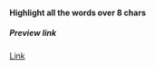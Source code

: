 #### Highlight all the words over 8 chars

##### Preview link
[Link](https://varunuk09.github.io/Js-projects/project8/)